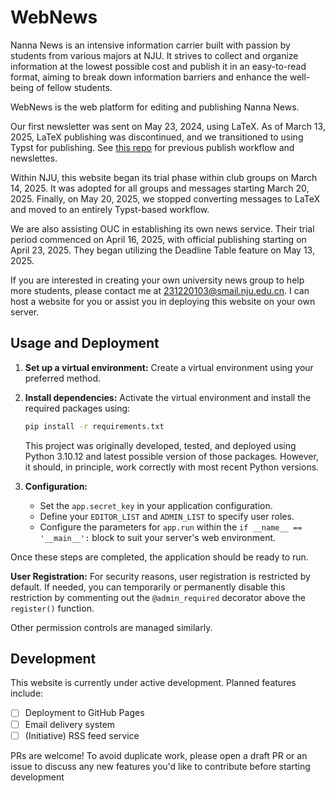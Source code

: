 # WebNews

Nanna News is an intensive information carrier built with passion by students from various majors at NJU. It strives to collect and organize information at the lowest possible cost and publish it in an easy-to-read format, aiming to break down information barriers and enhance the well-being of fellow students.

WebNews is the web platform for editing and publishing Nanna News.

Our first newsletter was sent on May 23, 2024, using LaTeX. As of March 13, 2025, LaTeX publishing was discontinued, and we transitioned to using Typst for publishing. See [this repo](https://github.com/nik-nul/Nanna_News---LTS) for previous publish workflow and newslettes.

Within NJU, this website began its trial phase within club groups on March 14, 2025. It was adopted for all groups and messages starting March 20, 2025. Finally, on May 20, 2025, we stopped converting messages to LaTeX and moved to an entirely Typst-based workflow.

We are also assisting OUC in establishing its own news service. Their trial period commenced on April 16, 2025, with official publishing starting on April 23, 2025. They began utilizing the Deadline Table feature on May 13, 2025.

If you are interested in creating your own university news group to help more students, please contact me at [231220103@smail.nju.edu.cn](mailto:231220103@smail.nju.edu.cn). I can host a website for you or assist you in deploying this website on your own server.

## Usage and Deployment

1.  **Set up a virtual environment:** Create a virtual environment using your preferred method.
2.  **Install dependencies:** Activate the virtual environment and install the required packages using:
    ```bash
    pip install -r requirements.txt
    ```
    This project was originally developed, tested, and deployed using Python 3.10.12 and latest possible version of those packages. However, it should, in principle, work correctly with most recent Python versions.

3.  **Configuration:**
    * Set the `app.secret_key` in your application configuration.
    * Define your `EDITOR_LIST` and `ADMIN_LIST` to specify user roles.
    * Configure the parameters for `app.run` within the `if __name__ == '__main__':` block to suit your server's web environment.

Once these steps are completed, the application should be ready to run.

**User Registration:**
For security reasons, user registration is restricted by default. If needed, you can temporarily or permanently disable this restriction by commenting out the `@admin_required` decorator above the `register()` function.

Other permission controls are managed similarly.

## Development

This website is currently under active development. Planned features include:

-   [ ] Deployment to GitHub Pages
-   [ ] Email delivery system
-   [ ] (Initiative) RSS feed service

PRs are welcome! To avoid duplicate work, please open a draft PR or an issue to discuss any new features you'd like to contribute before starting development
